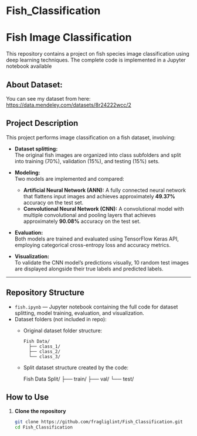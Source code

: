 # Fish_Classification

# Fish Image Classification

This repository contains a project on fish species image classification using deep learning techniques. The complete code is implemented in a Jupyter notebook available 

## About Dataset:

You can see my dataset from here: https://data.mendeley.com/datasets/8r24222wcc/2

## Project Description

This project performs image classification on a fish dataset, involving:

- **Dataset splitting:**  
  The original fish images are organized into class subfolders and split into training (70%), validation (15%), and testing (15%) sets.

- **Modeling:**  
  Two models are implemented and compared:
  - **Artificial Neural Network (ANN):** A fully connected neural network that flattens input images and achieves approximately **49.37%** accuracy on the test set.
  - **Convolutional Neural Network (CNN):** A convolutional model with multiple convolutional and pooling layers that achieves approximately **90.08%** accuracy on the test set.

- **Evaluation:**  
  Both models are trained and evaluated using TensorFlow Keras API, employing categorical cross-entropy loss and accuracy metrics.

- **Visualization:**  
  To validate the CNN model’s predictions visually, 10 random test images are displayed alongside their true labels and predicted labels.

---

## Repository Structure

- `fish.ipynb` — Jupyter notebook containing the full code for dataset splitting, model training, evaluation, and visualization.
- Dataset folders (not included in repo):  
  - Original dataset folder structure:  
    ```
    Fish Data/
      ├── class_1/
      ├── class_2/
      └── class_3/
    
  - Split dataset structure created by the code:  
    
    Fish Data Split/
      ├── train/
      ├── val/
      └── test/

## How to Use

1. **Clone the repository**  
   ```bash
   git clone https://github.com/fragliglint/Fish_Classification.git
   cd Fish_Classification
